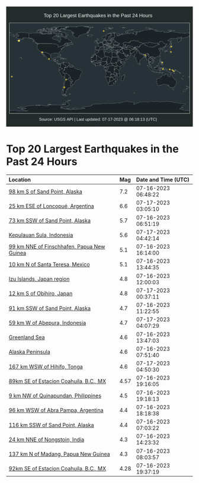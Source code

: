 ![Map](./map.png)

# Top 20 Largest Earthquakes in the Past 24 Hours

| Location | Mag | Date and Time (UTC) |
|:---|:---|:---|
| [98 km S of Sand Point, Alaska](https://earthquake.usgs.gov/earthquakes/eventpage/us7000kg30) | 7.2 | 07-16-2023 06:48:22 |
| [25 km ESE of Loncopué, Argentina](https://earthquake.usgs.gov/earthquakes/eventpage/us7000kg9g) | 6.6 | 07-17-2023 03:05:10 |
| [73 km SSW of Sand Point, Alaska](https://earthquake.usgs.gov/earthquakes/eventpage/us7000kg31) | 5.7 | 07-16-2023 06:51:19 |
| [Kepulauan Sula, Indonesia](https://earthquake.usgs.gov/earthquakes/eventpage/us7000kga2) | 5.6 | 07-17-2023 04:42:14 |
| [99 km NNE of Finschhafen, Papua New Guinea](https://earthquake.usgs.gov/earthquakes/eventpage/us7000kg68) | 5.1 | 07-16-2023 16:14:00 |
| [10 km N of Santa Teresa, Mexico](https://earthquake.usgs.gov/earthquakes/eventpage/us7000kg5l) | 5.1 | 07-16-2023 13:44:35 |
| [Izu Islands, Japan region](https://earthquake.usgs.gov/earthquakes/eventpage/us7000kg4p) | 4.8 | 07-16-2023 12:00:03 |
| [12 km S of Obihiro, Japan](https://earthquake.usgs.gov/earthquakes/eventpage/us7000kg8k) | 4.8 | 07-17-2023 00:37:11 |
| [91 km SSW of Sand Point, Alaska](https://earthquake.usgs.gov/earthquakes/eventpage/us7000kg4a) | 4.7 | 07-16-2023 11:22:55 |
| [59 km W of Abepura, Indonesia](https://earthquake.usgs.gov/earthquakes/eventpage/us7000kg9y) | 4.7 | 07-17-2023 04:07:29 |
| [Greenland Sea](https://earthquake.usgs.gov/earthquakes/eventpage/us7000kg5p) | 4.6 | 07-16-2023 13:47:03 |
| [Alaska Peninsula](https://earthquake.usgs.gov/earthquakes/eventpage/us7000kg3d) | 4.6 | 07-16-2023 07:51:40 |
| [167 km WSW of Hihifo, Tonga](https://earthquake.usgs.gov/earthquakes/eventpage/us7000kgae) | 4.6 | 07-17-2023 04:50:30 |
| [89km SE of Estacion Coahuila, B.C., MX](https://earthquake.usgs.gov/earthquakes/eventpage/ci39614322) | 4.57 | 07-16-2023 19:16:05 |
| [9 km NW of Quinapundan, Philippines](https://earthquake.usgs.gov/earthquakes/eventpage/us7000kg75) | 4.5 | 07-16-2023 19:18:13 |
| [96 km WSW of Abra Pampa, Argentina](https://earthquake.usgs.gov/earthquakes/eventpage/us7000kg6p) | 4.4 | 07-16-2023 18:18:38 |
| [116 km SSW of Sand Point, Alaska](https://earthquake.usgs.gov/earthquakes/eventpage/us7000kg37) | 4.4 | 07-16-2023 07:03:22 |
| [24 km NNE of Nongstoin, India](https://earthquake.usgs.gov/earthquakes/eventpage/us7000kg5v) | 4.3 | 07-16-2023 14:23:32 |
| [137 km N of Madang, Papua New Guinea](https://earthquake.usgs.gov/earthquakes/eventpage/us7000kg3h) | 4.3 | 07-16-2023 08:03:57 |
| [92km SE of Estacion Coahuila, B.C., MX](https://earthquake.usgs.gov/earthquakes/eventpage/ci39614338) | 4.28 | 07-16-2023 19:37:19 |
